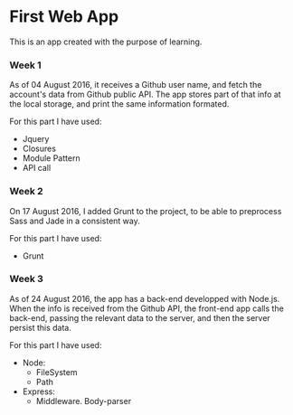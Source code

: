 # First Web App

This is an app created with the purpose of learning.

### Week 1

As of 04 August 2016, it receives a Github user name, and fetch the account's data from Github public API. The app stores part of that info at the local storage, and print the same information formated.

For this part I have used:  
* Jquery
* Closures
* Module Pattern
* API call

### Week 2

On 17 August 2016, I added Grunt to the project, to be able to preprocess Sass and Jade in a consistent way.

For this part I have used:  
* Grunt

### Week 3

As of 24 August 2016, the app has a back-end developped with Node.js. When the info is received from the Github API, the front-end app calls the back-end, passing the relevant data to the server, and then the server persist this data.

For this part I have used:  
* Node:
  * FileSystem
  * Path
* Express:
  * Middleware. Body-parser
